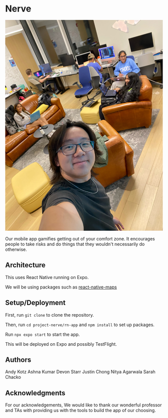 # Nerve

![Team Photo](src/images/readme-team-photo.jpeg)

Our mobile app gamifies getting out of your comfort zone. It encourages people to take risks and do things that they wouldn't necessarily do otherwise. 

## Architecture
This uses React Native running on Expo.

We will be using packages such as [react-native-maps](https://github.com/react-native-maps/react-native-maps)

## Setup/Deployment

First, run ```git clone``` to clone the repository.

Then, run ```cd project-nerve/rn-app``` and ```npm install``` to set up packages.

Run ```npx expo start``` to start the app.

This will be deployed on Expo and possibly TestFlight.


## Authors

Andy Kotz
Ashna Kumar
Devon Starr
Justin Chong
Nitya Agarwala
Sarah Chacko

## Acknowledgments

For our acknowledgements, We would like to thank our wonderful professor and TAs with providing us with the tools to build the app of our choosing.